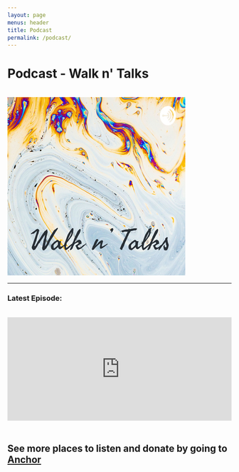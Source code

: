 ```yaml
---
layout: page
menus: header
title: Podcast
permalink: /podcast/
---
```


<h1 class="text-center"> Podcast - Walk n' Talks </h1>
<br/>
 <div class="container">
   <img src="/assets/img/walkntalks.jpg" class="img-fluid">
   </div>
<hr />
<h3>Latest Episode:</h3>
<br/>
<body>
   <div class="container">
   <iframe src="https://open.spotify.com/embed-podcast/show/5yf5PMdA8cGarPDN3Z7EVN" width="100%" height="232" frameborder="0" allowtransparency="true" allow="encrypted-media"></iframe>
   <div id="results"></div>
   </div>

<br/>

<h2 class="text-center"> See more places to listen and donate by going to <a href="https://anchor.fm/yudi-ko"> Anchor 


